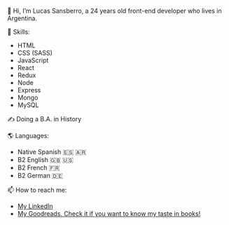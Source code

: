👋 Hi, I’m Lucas Sansberro, a 24 years old front-end developer who lives in Argentina. 

💪 Skills:
- HTML 
- CSS (SASS)
- JavaScript
- React
- Redux
- Node
- Express
- Mongo
- MySQL

✍️ Doing a B.A. in History

🌎 Languages:
- Native Spanish 🇪🇸 🇦🇷 
- B2 English 🇬🇧 🇺🇸
- B2 French 🇫🇷
- B2 German 🇩🇪

📫 How to reach me: 
- [My LinkedIn](https://www.linkedin.com/in/lucas-sansberro/)
- [My Goodreads. Check it if you want to know my taste in books!](https://www.goodreads.com/user/show/33428507-masachus)
